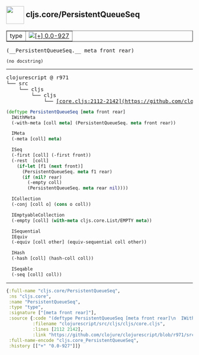 ## <img width="48px" valign="middle" src="http://i.imgur.com/Hi20huC.png"> cljs.core/PersistentQueueSeq

 <table border="1">
<tr>
<td>type</td>
<td><a href="https://github.com/cljsinfo/api-refs/tree/0.0-927"><img valign="middle" alt="[+] 0.0-927" src="https://img.shields.io/badge/+-0.0--927-lightgrey.svg"></a> </td>
</tr>
</table>

 <samp>
(__PersistentQueueSeq.__ meta front rear)<br>
</samp>

```
(no docstring)
```

---

 <pre>
clojurescript @ r971
└── src
    └── cljs
        └── cljs
            └── <ins>[core.cljs:2112-2142](https://github.com/clojure/clojurescript/blob/r971/src/cljs/cljs/core.cljs#L2112-L2142)</ins>
</pre>

```clj
(deftype PersistentQueueSeq [meta front rear]
  IWithMeta
  (-with-meta [coll meta] (PersistentQueueSeq. meta front rear))

  IMeta
  (-meta [coll] meta)

  ISeq
  (-first [coll] (-first front))
  (-rest  [coll]
    (if-let [f1 (next front)]
      (PersistentQueueSeq. meta f1 rear)
      (if (nil? rear)
        (-empty coll)
        (PersistentQueueSeq. meta rear nil))))

  ICollection
  (-conj [coll o] (cons o coll))

  IEmptyableCollection
  (-empty [coll] (with-meta cljs.core.List/EMPTY meta))

  ISequential
  IEquiv
  (-equiv [coll other] (equiv-sequential coll other))

  IHash
  (-hash [coll] (hash-coll coll))

  ISeqable
  (-seq [coll] coll))
```


---

```clj
{:full-name "cljs.core/PersistentQueueSeq",
 :ns "cljs.core",
 :name "PersistentQueueSeq",
 :type "type",
 :signature ["[meta front rear]"],
 :source {:code "(deftype PersistentQueueSeq [meta front rear]\n  IWithMeta\n  (-with-meta [coll meta] (PersistentQueueSeq. meta front rear))\n\n  IMeta\n  (-meta [coll] meta)\n\n  ISeq\n  (-first [coll] (-first front))\n  (-rest  [coll]\n    (if-let [f1 (next front)]\n      (PersistentQueueSeq. meta f1 rear)\n      (if (nil? rear)\n        (-empty coll)\n        (PersistentQueueSeq. meta rear nil))))\n\n  ICollection\n  (-conj [coll o] (cons o coll))\n\n  IEmptyableCollection\n  (-empty [coll] (with-meta cljs.core.List/EMPTY meta))\n\n  ISequential\n  IEquiv\n  (-equiv [coll other] (equiv-sequential coll other))\n\n  IHash\n  (-hash [coll] (hash-coll coll))\n\n  ISeqable\n  (-seq [coll] coll))",
          :filename "clojurescript/src/cljs/cljs/core.cljs",
          :lines [2112 2142],
          :link "https://github.com/clojure/clojurescript/blob/r971/src/cljs/cljs/core.cljs#L2112-L2142"},
 :full-name-encode "cljs.core_PersistentQueueSeq",
 :history [["+" "0.0-927"]]}

```
